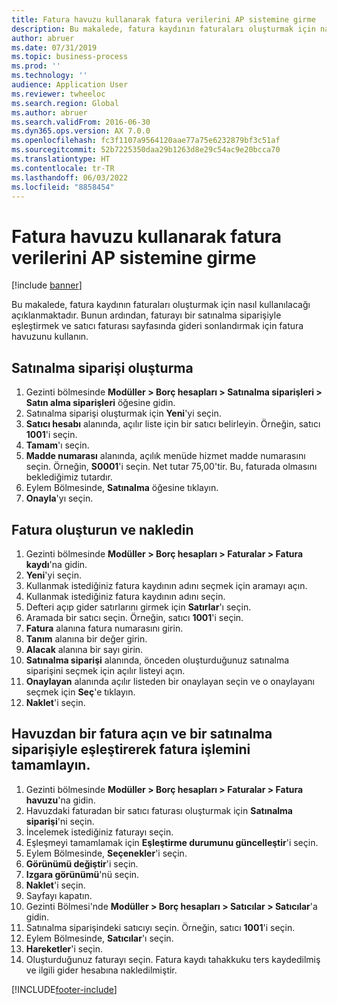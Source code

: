 ```yaml
---
title: Fatura havuzu kullanarak fatura verilerini AP sistemine girme
description: Bu makalede, fatura kaydının faturaları oluşturmak için nasıl kullanılacağı açıklanmaktadır.
author: abruer
ms.date: 07/31/2019
ms.topic: business-process
ms.prod: ''
ms.technology: ''
audience: Application User
ms.reviewer: twheeloc
ms.search.region: Global
ms.author: abruer
ms.search.validFrom: 2016-06-30
ms.dyn365.ops.version: AX 7.0.0
ms.openlocfilehash: fc3f1107a9564120aae77a75e6232879bf3c51af
ms.sourcegitcommit: 52b7225350daa29b1263d8e29c54ac9e20bcca70
ms.translationtype: HT
ms.contentlocale: tr-TR
ms.lasthandoff: 06/03/2022
ms.locfileid: "8858454"
---
```

# <a name="key-invoice-data-into-the-ap-system-using-invoice-pool"></a>Fatura havuzu kullanarak fatura verilerini AP sistemine girme

[!include [banner](../../includes/banner.md)]

Bu makalede, fatura kaydının faturaları oluşturmak için nasıl kullanılacağı açıklanmaktadır. Bunun ardından, faturayı bir satınalma siparişiyle eşleştirmek ve satıcı faturası sayfasında gideri sonlandırmak için fatura havuzunu kullanın.


## <a name="create-a-purchase-order"></a>Satınalma siparişi oluşturma
1. Gezinti bölmesinde **Modüller > Borç hesapları > Satınalma siparişleri > Satın alma siparişleri** öğesine gidin.
2. Satınalma siparişi oluşturmak için **Yeni**'yi seçin.
3. **Satıcı hesabı** alanında, açılır liste için bir satıcı belirleyin. Örneğin, satıcı **1001**'i seçin.
4. **Tamam**'ı seçin.
5. **Madde numarası** alanında, açılık menüde hizmet madde numarasını seçin. Örneğin, **S0001**'i seçin. Net tutar 75,00'tir.  Bu, faturada olmasını beklediğimiz tutardır.  
6. Eylem Bölmesinde, **Satınalma** öğesine tıklayın.
7. **Onayla**'yı seçin.

## <a name="create-and-post-and-invoice"></a>Fatura oluşturun ve nakledin
1. Gezinti bölmesinde **Modüller > Borç hesapları > Faturalar > Fatura kaydı**'na gidin.
2. **Yeni**'yi seçin.
3. Kullanmak istediğiniz fatura kaydının adını seçmek için aramayı açın.
4. Kullanmak istediğiniz fatura kaydının adını seçin.
5. Defteri açıp gider satırlarını girmek için **Satırlar**'ı seçin.
6. Aramada bir satıcı seçin. Örneğin, satıcı **1001**'i seçin.
7. **Fatura** alanına fatura numarasını girin.
8. **Tanım** alanına bir değer girin.
9. **Alacak** alanına bir sayı girin.
10. **Satınalma siparişi** alanında, önceden oluşturduğunuz satınalma siparişini seçmek için açılır listeyi açın.
11. **Onaylayan** alanında açılır listeden bir onaylayan seçin ve o onaylayanı seçmek için **Seç**'e tıklayın.
12. **Naklet**'i seçin.

## <a name="open-an-invoice-from-the-pool-and-match-it-to-a-purchase-order-to-complete-the-invoice-process"></a>Havuzdan bir fatura açın ve bir satınalma siparişiyle eşleştirerek fatura işlemini tamamlayın.
1. Gezinti bölmesinde **Modüller > Borç hesapları > Faturalar > Fatura havuzu**'na gidin.
2. Havuzdaki faturadan bir satıcı faturası oluşturmak için **Satınalma siparişi**'ni seçin.
3. İncelemek istediğiniz faturayı seçin.
4. Eşleşmeyi tamamlamak için **Eşleştirme durumunu güncelleştir**'i seçin.
5. Eylem Bölmesinde, **Seçenekler**'i seçin.
6. **Görünümü değiştir**'i seçin.
7. **Izgara görünümü**'nü seçin.
8. **Naklet**'i seçin.
9. Sayfayı kapatın.
10. Gezinti Bölmesi'nde **Modüller > Borç hesapları > Satıcılar > Satıcılar**'a gidin.
11. Satınalma siparişindeki satıcıyı seçin. Örneğin, satıcı **1001**'i seçin.
12. Eylem Bölmesinde, **Satıcılar**'ı seçin.
13. **Hareketler**'i seçin.
14. Oluşturduğunuz faturayı seçin. Fatura kaydı tahakkuku ters kaydedilmiş ve ilgili gider hesabına nakledilmiştir.  



[!INCLUDE[footer-include](../../../includes/footer-banner.md)]
